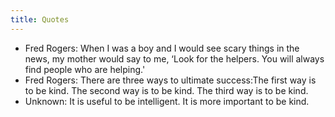 ```yaml
---
title: Quotes
---
```


* Fred Rogers: When I was a boy and I would see scary things in the news, my mother would say to me, ‘Look for the helpers. You will always find people who are helping.'
* Fred Rogers: There are three ways to ultimate success:The first way is to be kind. The second way is to be kind. The third way is to be kind.
* Unknown: It is useful to be intelligent. It is more important to be kind.
